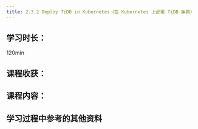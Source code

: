 ```yaml
---
title: 2.3.2 Deploy TiDB in Kubernetes（在 Kubernetes 上部署 TiDB 集群）
---
```


## 学习时长：

120min

## 课程收获：



## 课程内容：

> 






## 学习过程中参考的其他资料

